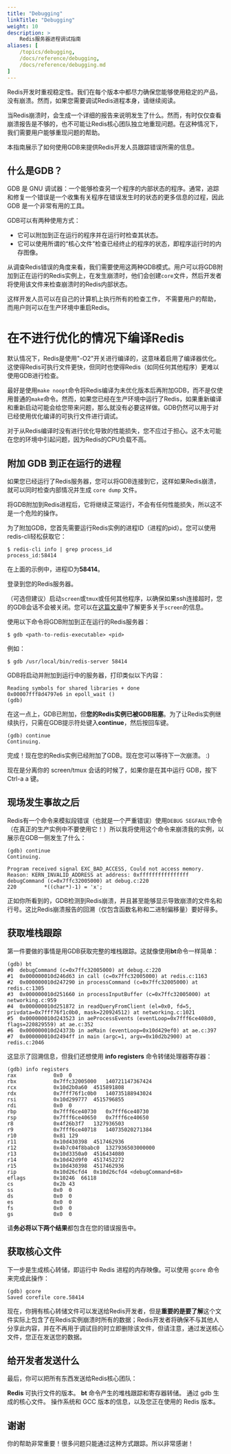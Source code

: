 ```yaml
---
title: "Debugging"
linkTitle: "Debugging"
weight: 10
description: >
    Redis服务器进程调试指南
aliases: [
    /topics/debugging,
    /docs/reference/debugging,
    /docs/reference/debugging.md
]
---
```


Redis开发时重视稳定性。我们在每个版本中都尽力确保您能够使用稳定的产品，没有崩溃。然而，如果您需要调试Redis进程本身，请继续阅读。

当Redis崩溃时，会生成一个详细的报告来说明发生了什么。然而，有时仅仅查看崩溃报告是不够的，也不可能让Redis核心团队独立地重现问题。在这种情况下，我们需要用户能够重现问题的帮助。

本指南展示了如何使用GDB来提供Redis开发人员跟踪错误所需的信息。

## 什么是GDB？

GDB 是 GNU 调试器：一个能够检查另一个程序的内部状态的程序。通常，追踪和修复一个错误是一个收集有关程序在错误发生时的状态的更多信息的过程，因此 GDB 是一个非常有用的工具。

GDB可以有两种使用方式：

* 它可以附加到正在运行的程序并在运行时检查其状态。
* 它可以使用所谓的“核心文件”检查已经终止的程序的状态，即程序运行时的内存图像。

从调查Redis错误的角度来看，我们需要使用这两种GDB模式。用户可以将GDB附加到正在运行的Redis实例上，在发生崩溃时，他们会创建`core`文件，然后开发者将使用该文件来检查崩溃时的Redis内部状态。

这样开发人员可以在自己的计算机上执行所有的检查工作，
不需要用户的帮助，而用户则可以在生产环境中重启Redis。

# 在不进行优化的情况下编译Redis

默认情况下，Redis是使用"-O2"开关进行编译的，这意味着启用了编译器优化。这使得Redis可执行文件更快，但同时也使得Redis（如同任何其他程序）更难以使用GDB进行检查。

最好是使用`make noopt`命令将Redis编译为未优化版本后再附加GDB，而不是仅使用普通的`make`命令。然而，如果您已经在生产环境中运行了Redis，如果重新编译和重新启动可能会给您带来问题，那么就没有必要这样做。GDB仍然可以用于对已经使用优化编译的可执行文件进行调试。

对于从Redis编译时没有进行优化导致的性能损失，您不应过于担心。这不太可能在您的环境中引起问题，因为Redis的CPU负载不高。

## 附加 GDB 到正在运行的进程

如果您已经运行了Redis服务器，您可以将GDB连接到它，这样如果Redis崩溃，就可以同时检查内部情况并生成 `core dump` 文件。

将GDB附加到Redis进程后，它将继续正常运行，不会有任何性能损失，所以这不是一个危险的操作。

为了附加GDB，您首先需要运行Redis实例的进程ID（进程的pid）。您可以使用redis-cli轻松获取它：

    $ redis-cli info | grep process_id
    process_id:58414

在上面的示例中，进程ID为**58414**。

登录到您的Redis服务器。

（可选但建议）启动`screen`或`tmux`或任何其他程序，以确保如果ssh连接超时，您的GDB会话不会被关闭。您可以在[这篇文章](http://www.linuxjournal.com/article/6340)中了解更多关于`screen`的信息。

使用以下命令将GDB附加到正在运行的Redis服务器：

    $ gdb <path-to-redis-executable> <pid>

例如：

    $ gdb /usr/local/bin/redis-server 58414

GDB将启动并附加到运行中的服务器，打印类似以下内容：

    Reading symbols for shared libraries + done
    0x00007fff8d4797e6 in epoll_wait ()
    (gdb)

在这一点上，GDB已附加，但**您的Redis实例已被GDB阻塞**。为了让Redis实例继续执行，只需在GDB提示符处键入**continue**，然后按回车键。

    (gdb) continue
    Continuing.

完成！现在您的Redis实例已经附加了GDB。现在您可以等待下一次崩溃。 :)

现在是分离你的 screen/tmux 会话的时候了，如果你是在其中运行 GDB，按下 Ctrl-a a 键。

## 现场发生事故之后

Redis有一个命令来模拟段错误（也就是一个严重错误）使用`DEBUG SEGFAULT`命令（在真正的生产实例中不要使用它！）所以我将使用这个命令来崩溃我的实例，以展示在GDB一侧发生了什么：

    (gdb) continue
    Continuing.

    Program received signal EXC_BAD_ACCESS, Could not access memory.
    Reason: KERN_INVALID_ADDRESS at address: 0xffffffffffffffff
    debugCommand (c=0x7ffc32005000) at debug.c:220
    220         *((char*)-1) = 'x';

正如你所看到的，GDB检测到Redis崩溃，并且甚至能够显示导致崩溃的文件名和行号。这比Redis崩溃报告的回溯（仅包含函数名称和二进制偏移量）要好得多。

## 获取堆栈跟踪

第一件要做的事情是用GDB获取完整的堆栈跟踪。这就像使用**bt**命令一样简单：

    (gdb) bt
    #0  debugCommand (c=0x7ffc32005000) at debug.c:220
    #1  0x000000010d246d63 in call (c=0x7ffc32005000) at redis.c:1163
    #2  0x000000010d247290 in processCommand (c=0x7ffc32005000) at redis.c:1305
    #3  0x000000010d251660 in processInputBuffer (c=0x7ffc32005000) at networking.c:959
    #4  0x000000010d251872 in readQueryFromClient (el=0x0, fd=5, privdata=0x7fff76f1c0b0, mask=220924512) at networking.c:1021
    #5  0x000000010d243523 in aeProcessEvents (eventLoop=0x7fff6ce408d0, flags=220829559) at ae.c:352
    #6  0x000000010d24373b in aeMain (eventLoop=0x10d429ef0) at ae.c:397
    #7  0x000000010d2494ff in main (argc=1, argv=0x10d2b2900) at redis.c:2046

这显示了回溯信息，但我们还想使用 **info registers** 命令转储处理器寄存器：

    (gdb) info registers
    rax            0x0  0
    rbx            0x7ffc32005000   140721147367424
    rcx            0x10d2b0a60  4515891808
    rdx            0x7fff76f1c0b0   140735188943024
    rsi            0x10d299777  4515796855
    rdi            0x0  0
    rbp            0x7fff6ce40730   0x7fff6ce40730
    rsp            0x7fff6ce40650   0x7fff6ce40650
    r8             0x4f26b3f7   1327936503
    r9             0x7fff6ce40718   140735020271384
    r10            0x81 129
    r11            0x10d430398  4517462936
    r12            0x4b7c04f8babc0  1327936503000000
    r13            0x10d3350a0  4516434080
    r14            0x10d42d9f0  4517452272
    r15            0x10d430398  4517462936
    rip            0x10d26cfd4  0x10d26cfd4 <debugCommand+68>
    eflags         0x10246  66118
    cs             0x2b 43
    ss             0x0  0
    ds             0x0  0
    es             0x0  0
    fs             0x0  0
    gs             0x0  0

请**务必将以下两个结果**都包含在您的错误报告中。

## 获取核心文件

下一步是生成核心转储，即运行中 Redis 进程的内存映像。可以使用 `gcore` 命令来完成此操作：

    (gdb) gcore
    Saved corefile core.58414

现在，你拥有核心转储文件可以发送给Redis开发者，但是**重要的是要了解**这个文件实际上包含了在Redis实例崩溃时所有的数据；Redis开发者将确保不与其他人分享此内容，并在不再用于调试目的时立即删除该文件，但请注意，通过发送核心文件，您正在发送您的数据。

## 给开发者发送什么

最后，你可以把所有东西发送给Redis核心团队：

**Redis** 可执行文件的版本。
**bt** 命令产生的堆栈跟踪和寄存器转储。
通过 gdb 生成的核心文件。
操作系统和 GCC 版本的信息，以及您正在使用的 Redis 版本。

## 谢谢

你的帮助非常重要！很多问题只能通过这种方式跟踪。所以非常感谢！
